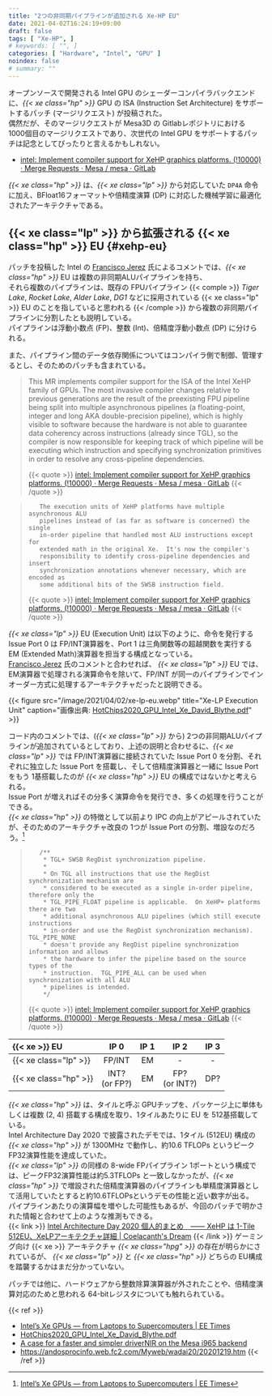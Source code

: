 ```yaml
---
title: "2つの非同期パイプラインが追加される Xe-HP EU"
date: 2021-04-02T16:24:19+09:00
draft: false
tags: [ "Xe-HP", ]
# keywords: [ "", ]
categories: [ "Hardware", "Intel", "GPU" ]
noindex: false
# summary: ""
---
```


オープンソースで開発される Intel GPU のシェーダーコンパイラバックエンドに、*{{< xe class="hp" >}}* GPU の ISA (Instruction Set Architecture) をサポートするパッチ (マージリクエスト) が投稿された。  
偶然だが、そのマージリクエストが Mesa3D の Gitlabレポジトリにおける 1000個目のマージリクエストであり、次世代の Intel GPU をサポートするパッチは記念としてぴったりと言えるかもしれない。  

 * [intel: Implement compiler support for XeHP graphics platforms. (!10000) · Merge Requests · Mesa / mesa · GitLab](https://gitlab.freedesktop.org/mesa/mesa/-/merge_requests/10000)

*{{< xe class="hp" >}}* は、*{{< xe class="lp" >}}* から対応していた `DP4A` 命令に加え、BFloat16フォーマットや倍精度演算 (DP) に対応した機械学習に最適化されたアーキテクチャである。  

## {{< xe class="lp" >}} から拡張される {{< xe class="hp" >}} EU {#xehp-eu}

パッチを投稿した Intel の [Francisco Jerez](https://gitlab.freedesktop.org/currojerez) 氏によるコメントでは、*{{< xe class="hp" >}}* EU は複数の非同期ALUパイプラインを持ち、  
それら複数のパイプラインは、既存の FPUパイプライン {{< comple >}} *Tiger Lake*, *Rocket Lake*, *Alder Lake*, *DG1* などに採用されている {{< xe class="lp" >}} EU のことを指していると思われる {{< /comple >}} から複数の非同期パイプラインに分割したとも説明している。  
パイプラインは浮動小数点 (FP)、整数 (Int)、倍精度浮動小数点 (DP) に分けられる。  

また、パイプライン間のデータ依存関係についてはコンパイラ側で制御、管理するとし、そのためのパッチも含まれている。  

 > This MR implements compiler support for the ISA of the Intel XeHP family of GPUs. The most invasive compiler changes relative to previous generations are the result of the preexisting FPU pipeline being split into multiple asynchronous pipelines (a floating-point, integer and long AKA double-precision pipeline), which is highly visible to software because the hardware is not able to guarantee data coherency across instructions (already since TGL), so the compiler is now responsible for keeping track of which pipeline will be executing which instruction and specifying synchronization primitives in order to resolve any cross-pipeline dependencies.
 >
 > {{< quote >}} [intel: Implement compiler support for XeHP graphics platforms. (!10000) · Merge Requests · Mesa / mesa · GitLab](https://gitlab.freedesktop.org/mesa/mesa/-/merge_requests/10000/) {{< /quote >}}

 >        The execution units of XeHP platforms have multiple asynchronous ALU
 >        pipelines instead of (as far as software is concerned) the single
 >        in-order pipeline that handled most ALU instructions except for
 >        extended math in the original Xe.  It's now the compiler's
 >        responsibility to identify cross-pipeline dependencies and insert
 >        synchronization annotations whenever necessary, which are encoded as
 >        some additional bits of the SWSB instruction field.
 >
 > {{< quote >}} [intel: Implement compiler support for XeHP graphics platforms. (!10000) · Merge Requests · Mesa / mesa · GitLab](https://gitlab.freedesktop.org/mesa/mesa/-/merge_requests/10000/diffs?commit_id=53af9902f1d9748fe4856e08203a7e4d2129ea72) {{< /quote >}}

*{{< xe class="lp" >}}* EU (Execution Unit) は以下のように、命令を発行する Issue Port 0 は FP/INT演算器を、Port 1 は三角関数等の超越関数を実行する EM (Extended Math)演算器を担当する構成となっている。  
[Francisco Jerez](https://gitlab.freedesktop.org/currojerez) 氏のコメントと合わせれば、 *{{< xe class="lp" >}}* EU では、EM演算器で処理される演算命令を除いて、FP/INT が同一のパイプラインでインオーダー方式に処理するアーキテクチャだったと説明できる。  

{{< figure src="/image/2021/04/02/xe-lp-eu.webp" title="Xe-LP Execution Unit" caption="画像出典: [HotChips2020_GPU_Intel_Xe_David_Blythe.pdf](https://www.hotchips.org/assets/program/conference/day1/HotChips2020_GPU_Intel_Xe_David_Blythe.pdf)" >}}

コード内のコメントでは、(*{{< xe class="lp" >}}* から) 2つの非同期ALUパイプラインが追加されているとしており、上述の説明と合わせるに、*{{< xe class="lp" >}}* では FP/INT演算器に接続されていた Issue Port 0 を分割、それぞれに独立した Issue Port を搭載し、そして倍精度演算器と一緒に Issue Port をもう 1基搭載したのが *{{< xe class="hp" >}}* EU の構成ではないかと考えられる。  
Issue Port が増えればその分多く演算命令を発行でき、多くの処理を行うことができる。  
*{{< xe class="hp" >}}* の特徴として以前より IPC の向上がアピールされていたが、そのためのアーキテクチャ改良の 1つが Issue Port の分割、増設なのだろう。[^xehp-ipc]  

[^xehp-ipc]: [Intel’s Xe GPUs — from Laptops to Supercomputers | EE Times](https://www.eetimes.com/intels-xe-gpus-from-laptops-to-supercomputers/2/)

 >        /**
 >         * TGL+ SWSB RegDist synchronization pipeline.
 >         *
 >         * On TGL all instructions that use the RegDist synchronization mechanism are
 >         * considered to be executed as a single in-order pipeline, therefore only the
 >         * TGL_PIPE_FLOAT pipeline is applicable.  On XeHP+ platforms there are two
 >         * additional asynchronous ALU pipelines (which still execute instructions
 >         * in-order and use the RegDist synchronization mechanism).  TGL_PIPE_NONE
 >         * doesn't provide any RegDist pipeline synchronization information and allows
 >         * the hardware to infer the pipeline based on the source types of the
 >         * instruction.  TGL_PIPE_ALL can be used when synchronization with all ALU
 >         * pipelines is intended.
 >         */
 >
 > {{< quote >}} [intel: Implement compiler support for XeHP graphics platforms. (!10000) · Merge Requests · Mesa / mesa · GitLab](https://gitlab.freedesktop.org/mesa/mesa/-/merge_requests/10000/diffs?commit_id=53af9902f1d9748fe4856e08203a7e4d2129ea72#diff-content-aa711c4d6f41feb214c7f983adc5e0e3e95740e0) {{< /quote >}}

| {{< xe >}} EU | IP 0 | IP 1 | IP 2 | IP 3 |
| :-- | :--: | :--: | :--: | :--: |
| {{< xe class="lp" >}} | FP/INT | EM | - | - |
| {{< xe class="hp" >}} | INT?<br>(or FP?) | EM | FP?<br>(or INT?) | DP? |

*{{< xe class="hp"  >}}* は、タイルと呼ぶ GPUチップを、パッケージ上に単体もしくは複数 (2, 4) 搭載する構成を取り、1タイルあたりに EU を 512基搭載している。  
Intel Architecture Day 2020 で披露されたデモでは、1タイル (512EU) 構成の *{{< xe class="hp" >}}* が 1300MHz で動作し、約10.6 TFLOPs というピークFP32演算性能を達成していた。  
*{{< xe class="lp" >}}* の同様の 8-wide FPパイプライン 1ポートという構成では、ピークFP32演算性能は約5.3TFLOPs と一致しなかったが、*{{< xe class="hp" >}}* で増設された倍精度演算器のパイプラインも単精度演算器として活用していたとすると約10.6TFLOPsというデモの性能と近い数字が出る。  
パイプラインあたりの演算幅を増やした可能性もあるが、今回のパッチで明かされた情報と合わせて上のような推測もできる。  
{{< link >}} [Intel Architecture Day 2020 個人的まとめ　―― XeHP は 1-Tile 512EU、XeLPアーキテクチャ詳細 | Coelacanth's Dream](/posts/2020/08/14/intel-architecture-day-2020/#xe-hp-1t-512eu) {{< /link >}}
ゲーミング向け {{< xe >}} アーキテクチャ *{{< xe class="hpg" >}}* の存在が明らかにされているが、 *{{< xe class="lp" >}}* と *{{< xe class="hp" >}}* どちらの EU構成を踏襲するかはまだ分かっていない。  

パッチでは他に、ハードウェアから整数除算演算器が外されたことや、倍精度演算対応のためと思われる 64-bitレジスタについても触れられている。  

{{< ref >}}
 * [Intel’s Xe GPUs — from Laptops to Supercomputers | EE Times](https://www.eetimes.com/intels-xe-gpus-from-laptops-to-supercomputers/2/)
 * [HotChips2020_GPU_Intel_Xe_David_Blythe.pdf](https://www.hotchips.org/assets/program/conference/day1/HotChips2020_GPU_Intel_Xe_David_Blythe.pdf)
 * [A case for a faster and simpler driverNIR on the Mesa i965 backend](https://archive.fosdem.org/2016/schedule/event/i965_nir/attachments/slides/1113/export/events/attachments/i965_nir/slides/1113/nir_vec4_i965_fosdem_2016_rc1.pdf)
 * <https://andosprocinfo.web.fc2.com/Myweb/wadai20/20201219.htm>
{{< /ref >}}
